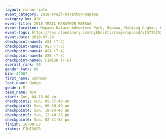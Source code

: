 ```yaml
---
layout: runner-info 
event_category: 2018-trail-marathon-mapawa 
category_km: 42K 
event-title: 2018 TRAIL MARATHON MAPAWA 
event-location: Mapawa Nature Adventure Park, Mapawa, Malasag Cugman, Cagayan de Oro 
event-logo: https://res.cloudinary.com/dykbosktl/image/upload/v1573625214/Logo/Trail-Marathon-Mapawa_xzjdcg.png 
event-date: 2018-07-29 
checkpoint-name2: AS1 (T-2) 
checkpoint-name3: AS3 (T-3) 
checkpoint-name4: AS4 (T-4) 
checkpoint-name5: AS6 (T-5) 
checkpoint-name6: FINISH (T-6) 
overall_rank: 90
gender_rank: 80
bib: 42087
first_name: Johnmer
last_name: Hadap
gender: M
team_name: N/A
start: Sun, 04-13-00 am
checkpoint2: Sun, 05-37-49 am
checkpoint3: Sun, 06-58-40 am
checkpoint4: Sun, 10-14-43 am
checkpoint5: Sun, 12-40-26 pm
checkpoint6: Sun, 02-21-53 pm
finish: 10-08-53
status: FINISHER
---
```

